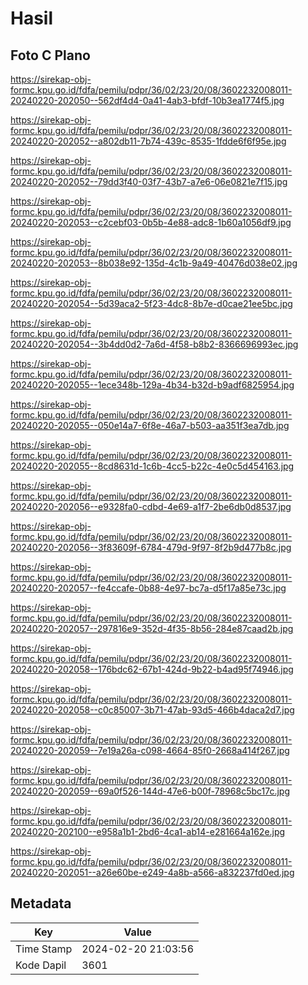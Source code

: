 # Hasil

## Foto C Plano

https://sirekap-obj-formc.kpu.go.id/fdfa/pemilu/pdpr/36/02/23/20/08/3602232008011-20240220-202050--562df4d4-0a41-4ab3-bfdf-10b3ea1774f5.jpg

https://sirekap-obj-formc.kpu.go.id/fdfa/pemilu/pdpr/36/02/23/20/08/3602232008011-20240220-202052--a802db11-7b74-439c-8535-1fdde6f6f95e.jpg

https://sirekap-obj-formc.kpu.go.id/fdfa/pemilu/pdpr/36/02/23/20/08/3602232008011-20240220-202052--79dd3f40-03f7-43b7-a7e6-06e0821e7f15.jpg

https://sirekap-obj-formc.kpu.go.id/fdfa/pemilu/pdpr/36/02/23/20/08/3602232008011-20240220-202053--c2cebf03-0b5b-4e88-adc8-1b60a1056df9.jpg

https://sirekap-obj-formc.kpu.go.id/fdfa/pemilu/pdpr/36/02/23/20/08/3602232008011-20240220-202053--8b038e92-135d-4c1b-9a49-40476d038e02.jpg

https://sirekap-obj-formc.kpu.go.id/fdfa/pemilu/pdpr/36/02/23/20/08/3602232008011-20240220-202054--5d39aca2-5f23-4dc8-8b7e-d0cae21ee5bc.jpg

https://sirekap-obj-formc.kpu.go.id/fdfa/pemilu/pdpr/36/02/23/20/08/3602232008011-20240220-202054--3b4dd0d2-7a6d-4f58-b8b2-8366696993ec.jpg

https://sirekap-obj-formc.kpu.go.id/fdfa/pemilu/pdpr/36/02/23/20/08/3602232008011-20240220-202055--1ece348b-129a-4b34-b32d-b9adf6825954.jpg

https://sirekap-obj-formc.kpu.go.id/fdfa/pemilu/pdpr/36/02/23/20/08/3602232008011-20240220-202055--050e14a7-6f8e-46a7-b503-aa351f3ea7db.jpg

https://sirekap-obj-formc.kpu.go.id/fdfa/pemilu/pdpr/36/02/23/20/08/3602232008011-20240220-202055--8cd8631d-1c6b-4cc5-b22c-4e0c5d454163.jpg

https://sirekap-obj-formc.kpu.go.id/fdfa/pemilu/pdpr/36/02/23/20/08/3602232008011-20240220-202056--e9328fa0-cdbd-4e69-a1f7-2be6db0d8537.jpg

https://sirekap-obj-formc.kpu.go.id/fdfa/pemilu/pdpr/36/02/23/20/08/3602232008011-20240220-202056--3f83609f-6784-479d-9f97-8f2b9d477b8c.jpg

https://sirekap-obj-formc.kpu.go.id/fdfa/pemilu/pdpr/36/02/23/20/08/3602232008011-20240220-202057--fe4ccafe-0b88-4e97-bc7a-d5f17a85e73c.jpg

https://sirekap-obj-formc.kpu.go.id/fdfa/pemilu/pdpr/36/02/23/20/08/3602232008011-20240220-202057--297816e9-352d-4f35-8b56-284e87caad2b.jpg

https://sirekap-obj-formc.kpu.go.id/fdfa/pemilu/pdpr/36/02/23/20/08/3602232008011-20240220-202058--176bdc62-67b1-424d-9b22-b4ad95f74946.jpg

https://sirekap-obj-formc.kpu.go.id/fdfa/pemilu/pdpr/36/02/23/20/08/3602232008011-20240220-202058--c0c85007-3b71-47ab-93d5-466b4daca2d7.jpg

https://sirekap-obj-formc.kpu.go.id/fdfa/pemilu/pdpr/36/02/23/20/08/3602232008011-20240220-202059--7e19a26a-c098-4664-85f0-2668a414f267.jpg

https://sirekap-obj-formc.kpu.go.id/fdfa/pemilu/pdpr/36/02/23/20/08/3602232008011-20240220-202059--69a0f526-144d-47e6-b00f-78968c5bc17c.jpg

https://sirekap-obj-formc.kpu.go.id/fdfa/pemilu/pdpr/36/02/23/20/08/3602232008011-20240220-202100--e958a1b1-2bd6-4ca1-ab14-e281664a162e.jpg

https://sirekap-obj-formc.kpu.go.id/fdfa/pemilu/pdpr/36/02/23/20/08/3602232008011-20240220-202051--a26e60be-e249-4a8b-a566-a832237fd0ed.jpg


## Metadata

| Key        | Value               |
| ---------- | ------------------- |
| Time Stamp | 2024-02-20 21:03:56 |
| Kode Dapil | 3601                |



